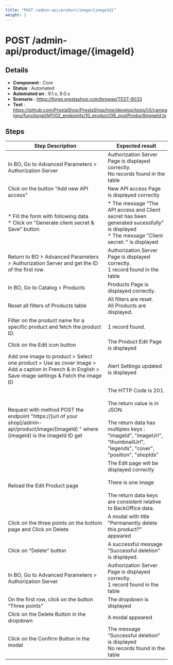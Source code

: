 ```yaml
---
title: "POST /admin-api/product/image/{imageId}"
weight: 2
---
```


# POST /admin-api/product/image/{imageId}
## Details
* **Component** : Core
* **Status** : Automated
* **Automated on** : 9.1.x, 9.0.x
* **Scenario** : https://forge.prestashop.com/browse/TEST-9033
* **Test** : https://github.com/PrestaShop/PrestaShop/tree/develop/tests/UI/campaigns/functional/API/02_endpoints/10_product/08_postProductImageId.ts

## Steps
| Step Description | Expected result |
| ----- | ----- |
| In BO, Go to Advanced Parameters > Authorization Server | Authorization Server Page is displayed correctly.<br>No records found in the table |
| Click on the button "Add new API access" | New API access Page is displayed correctly |
| * Fill the form with following data<br> * Click on "Generate client secret & Save" button | * The message “The API access and Client secret has been generated sucessfully” is displayed<br> * The message "Client secret: " is displayed |
| Return to BO > Advanced Parameters > Authorization Server and get the ID of the first row | Authorization Server Page is displayed correctly.<br>1 record found in the table |
| In BO, Go to Catalog > Products | Products Page is displayed correctly. |
| Reset all filters of Products table | All filters are reset. <br>All Products are displayed. |
| Filter on the product name for a specific product and fetch the product ID. | 1 record found. |
| Click on the Edit icon button | The Product Edit Page is displayed |
| Add one image to product > Select one product > Use as cover image > Add a caption in French & in English > Save image settings & Fetch the image ID | Alert Settings updated is displayed |
| Request with method POST the endpoint "https://[url of your shop]/admin-api/product/image/\{imageId} " where \{imageId} is the imageId ID get | The HTTP Code is 201.<br><br>The return value is in JSON.<br><br>The return data has multiples keys : "imageId", "imageUrl", "thumbnailUrl", "legends", "cover", "position", "shopIds" |
| Reload the Edit Product page | The Edit page will be displayed correctly<br><br>There is one image<br><br>The return data keys are consistent relative to BackOffice data. |
| Click on the three points on the bottom page and Click on Delete | A modal with title "Permanently delete this product?" appeared |
| Click on "Delete" button | A successful message "Successful deletion" is displayed. |
| In BO, Go to Advanced Parameters > Authorization Server | Authorization Server Page is displayed correctly.<br>1 record found in the table |
| On the first row, click on the button “Three points” | The dropdown is displayed |
| Click on the Delete Button in the dropdown | A modal appeared |
| Click on the Confirm Button in the modal | The message “Successful deletion” is displayed<br>No records found in the table |
